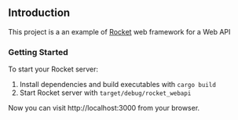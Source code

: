 ## Introduction

This project is a an example of [Rocket](https://rocket.rs/) web framework for a Web API

### Getting Started

To start your Rocket server:

1. Install dependencies and build executables with `cargo build`
2. Start Rocket server with `target/debug/rocket_webapi`

Now you can visit http://localhost:3000 from your browser.
